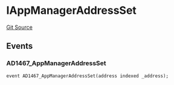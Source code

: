 # IAppManagerAddressSet
[Git Source](https://github.com/thrackle-io/rules-engine/blob/0775549ba2fe667ec66be14a19fcc8b784774a43/src/common/IEvents.sol)


## Events
### AD1467_AppManagerAddressSet

```solidity
event AD1467_AppManagerAddressSet(address indexed _address);
```

